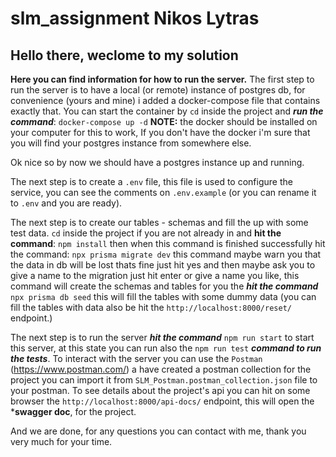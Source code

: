 # slm_assignment Nikos Lytras
## Hello there, weclome to my solution
**Here you can find information for how to run the server.**
The first step to run the server is to have a local (or remote) instance of postgres db, for convenience (yours and mine) i added a docker-compose file that contains exactly that. You can start the container by ``cd`` inside the project and ***run the command***: ``docker-compose up -d`` **NOTE:** the docker should be installed on your computer for this to work, If you don't have the docker i'm sure that you will find your postgres instance from somewhere else.

Ok nice so by now we should have a postgres instance up and running. 

The next step is to create a ``.env`` file, this file is used to configure the service, you can see the comments on ``.env.example`` (or you can rename it to ``.env`` and you are ready).

The next step is to create our tables - schemas and fill the up with some test data. ``cd`` inside the project if you are not already in and **hit the command**: ``npm install`` then when this command is finished successfully hit the command:
``npx prisma migrate dev`` this command maybe warn you that the data in db will be lost thats fine just hit yes and then maybe ask you to give a name to the migration just hit enter or give a name you like, this command will create the schemas and tables for you the ***hit the command*** ``npx prisma db seed`` this will fill the tables with some dummy data (you can fill the tables with data also be hit the ``http://localhost:8000/reset/`` endpoint.)

The next step is to run the server ***hit the command*** ``npm run start`` to start this server, at this state you can run also the ``npm run test`` ***command to run the tests***.
To interact with the server you can use the ``Postman`` (https://www.postman.com/) a have created a postman collection for the project you can import it from ``SLM_Postman.postman_collection.json`` file to your postman. To see details about the project's api you can hit on some browser the ``http://localhost:8000/api-docs/`` endpoint, this will open the ***swagger doc**, for the project.

And we are done, for any questions you can contact with me, thank you very much for your time.
